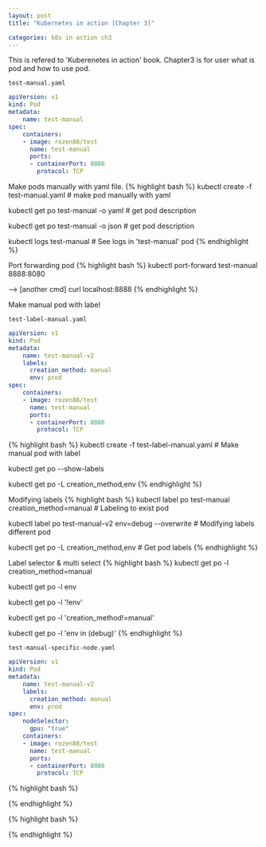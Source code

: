 ```yaml
---
layout: post
title: "Kubernetes in action [Chapter 3]"

categories: k8s in action ch3
---
```

This is refered to 'Kuberenetes in action' book.
Chapter3 is for user what is pod and how to use pod.

`test-manual.yaml`

```yaml
apiVersion: v1
kind: Pod
metadata:
    name: test-manual
spec:
    containers:
    - image: rozen88/test
      name: test-manual
      ports:
      - containerPort: 8080
        protocol: TCP
```

Make pods manually with yaml file.
{% highlight bash %}
kubectl create -f test-manual.yaml	# make pod manually with yaml

kubectl get po test-manual -o yaml	# get pod description <yaml>

kubectl get po test-manual -o json	# get pod description <json>

kubectl logs test-manual		# See logs in 'test-manual' pod
{% endhighlight %}

Port forwarding pod
{% highlight bash %}
kubectl port-forward test-manual 8888:8080

--> [another cmd] curl localhost:8888
{% endhighlight %}

Make manual pod with label

`test-label-manual.yaml`

```yaml
apiVersion: v1
kind: Pod
metadata:
    name: test-manual-v2
    labels:
      creation_method: manual
      env: prod
spec:
    containers:
    - image: rozen88/test
      name: test-manual
      ports:
      - containerPort: 8080
        protocol: TCP
```

{% highlight bash %}
kubectl create -f test-label-manual.yaml	# Make manual pod with label

kubectl get po --show-labels

kubectl get po -L creation_method,env
{% endhighlight %}

Modifying labels
{% highlight bash %}
kubectl label po test-manual creation_method=manual	# Labeling to exist pod

kubectl label po test-manual-v2 env=debug --overwrite	# Modifying labels different pod

kubectl get po -L creation_method,env			# Get pod labels
{% endhighlight %}

Label selector & multi select
{% highlight bash %}
kubectl get po -l creation_method=manual

kubectl get po -l env

kubectl get po -l '!env'

kubectl get po -l 'creation_method!=manual'

kubectl get po -l 'env in (debug)'
{% endhighlight %}


`test-manual-specific-node.yaml`
```yaml
apiVersion: v1
kind: Pod
metadata:
    name: test-manual-v2
    labels:
      creation_method: manual
      env: prod
spec:
    nodeSelector:
      gpu: "true"
    containers:
    - image: rozen88/test
      name: test-manual
      ports:
      - containerPort: 8080
        protocol: TCP
```


{% highlight bash %}

{% endhighlight %}

{% highlight bash %}

{% endhighlight %}
